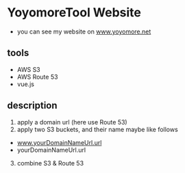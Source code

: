 # YoyomoreTool Website
- you can see my website on www.yoyomore.net

## tools
- AWS S3
- AWS Route 53
- vue.js

## description
1. apply a domain url (here use Route 53)
2. apply two S3 buckets, and their name  maybe like  follows
 - www.yourDomainNameUrl.url
 - yourDomainNameUrl.url
3. combine S3 & Route 53

